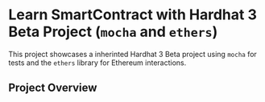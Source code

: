 # Learn SmartContract with Hardhat 3 Beta Project (`mocha` and `ethers`)

This project showcases a inherinted Hardhat 3 Beta project using `mocha` for tests and the `ethers` library for Ethereum interactions.

## Project Overview
